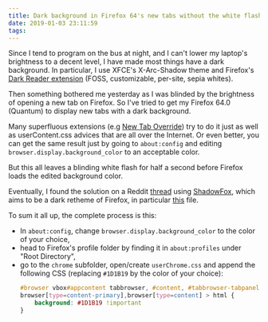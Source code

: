 ```yaml
---
title: Dark background in Firefox 64's new tabs without the white flash
date: 2019-01-03 23:11:59
tags:
---
```



Since I tend to program on the bus at night, and I can't lower my laptop's brightness to a decent level,
I have made most things have a dark background. In particular, I use XFCE's X-Arc-Shadow theme and Firefox's [Dark Reader extension](https://addons.mozilla.org/en-US/firefox/addon/darkreader/) (FOSS, customizable, per-site, sepia whites).

Then something bothered me yesterday as I was blinded by the brightness of opening a new tab on Firefox.
So I've tried to get my Firefox 64.0 (Quantum) to display new tabs with a dark background.

Many superfluous extensions (e.g [New Tab Override](https://addons.mozilla.org/en-US/firefox/addon/new-tab-override/)) 
try to do it just as well as userContent.css advices that are all over the Internet. Or even better, you can get the same result
just by going to `about:config` and editing `browser.display.background_color` to an acceptable color.

But this all leaves a blinding white flash for half a second before Firefox loads the edited background color.

Eventually, I found the solution on a Reddit [thread](https://old.reddit.com/r/FirefoxCSS/comments/83grjw/white_flash_is_back_in_firefox_60_can_someone_fix/)
using [ShadowFox](https://github.com/overdodactyl/ShadowFox), which aims to be a dark retheme of Firefox, in particular 
[this](https://github.com/overdodactyl/ShadowFox/blob/master/css/userChrome-files/remove_white_flash.css) file.

To sum it all up, the complete process is this:

* In `about:config`, change `browser.display.background_color` to the color of your choice,
* head to Firefox's profile folder by finding it in `about:profiles` under "Root Directory",
* go to the `chrome` subfolder, open/create `userChrome.css` and append the following CSS
  (replacing `#1D1B19` by the color of your choice):
    ```css
    #browser vbox#appcontent tabbrowser, #content, #tabbrowser-tabpanels, 
    browser[type=content-primary],browser[type=content] > html {
        background: #1D1B19 !important
    }
    ```